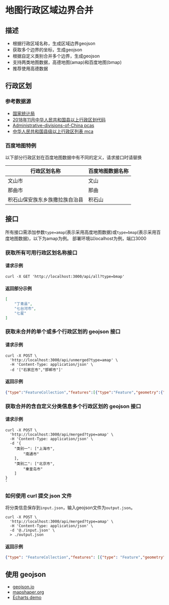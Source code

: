 # 地图行政区域边界合并

## 描述

-   根据行政区域名称，生成区域边界geojson
-   获取多个边界的坐标，生成geojson
-   根据自定义类别合并多个边界，生成geojson
-   支持两类地图数据，高德地图(amap)和百度地图(bmap)
-   推荐使用高德数据

## 行政区划

### 参考数据源

-   [国家统计局](http://www.stats.gov.cn/tjsj/tjbz/tjyqhdmhcxhfdm/2017/index.html)
-   [2018年11月中华人民共和国县以上行政区划代码](http://www.mca.gov.cn/article/sj/xzqh/2018/)
-   [Administrative-divisions-of-China pcas](https://github.com/modood/Administrative-divisions-of-China)
-   [中华人民共和国县级以上行政区列表 mca](https://zh.wikipedia.org/wiki/%E4%B8%AD%E5%8D%8E%E4%BA%BA%E6%B0%91%E5%85%B1%E5%92%8C%E5%9B%BD%E5%8E%BF%E7%BA%A7%E4%BB%A5%E4%B8%8A%E8%A1%8C%E6%94%BF%E5%8C%BA%E5%88%97%E8%A1%A8)

### 百度地图特例

以下部分行政区划在百度地图数据中有不同的定义，请求接口时请替换

| 行政区划名称          | 百度地图数据名称 |
| --------------- | -------- |
| 文山市             | 文山       |
| 那曲市             | 那曲       |
| 积石山保安族东乡族撒拉族自治县 | 积石山      |

## 接口

所有接口需添加参数`type=amap`(表示采用高度地图数据)或`type=bmap`(表示采用百度地图数据)，以下为amap为例。
部署环境以localhost为例，端口3000

### 获取所有可用行政区划名称接口

#### 请求示例

```curl
curl -X GET 'http://localhost:3000/api/all?type=bmap'
```

#### 返回部分示例

```json
[
    "丁青县",
    "七台河市",
    "七星"
]
```

### 获取未合并的单个或多个行政区划的 geojson 接口

#### 请求示例

```curl
curl -X POST \
  'http://localhost:3000/api/unmerged?type=amap' \
  -H 'Content-Type: application/json' \
  -d '["石家庄市","邯郸市"]'
```

#### 返回示例

```json
{"type":"FeatureCollection","features":[{"type":"Feature","geometry":{"type":"MultiPolygon","coordinates":[[[[115.324713,38.248152],[115.323697,38.235615],[115.323388,38.230719],[115.324713,38.248152]]]]},"properties":{"name":"石家庄市"}},{"type":"Feature","geometry":{"type":"MultiPolygon","coordinates":[[[[113.794941,36.994985],[113.80502,37.002263],[113.813149,37.00628],[113.821337,37.008889],[113.794941,36.994985]]]]},"properties":{"name":"邯郸市"}}]}
```

### 获取合并的含自定义分类信息多个行政区划的 geojson 接口

#### 请求示例

```curl
curl -X POST \
  'http://localhost:3000/api/merged?type=amap' \
  -H 'Content-Type: application/json' \
  -d '{
	"类别一": ["上海市",
		"南通市"
	],
	"类别二": ["北京市",
		"秦皇岛市"
	]
}
'
```

### 如何使用 curl 提交 json 文件

将分类信息保存到`input.json`，输入geojson文件为`output.json`。

```curl
curl -X POST \
  'http://localhost:3000/api/merged?type=amap' \
  -H 'Content-Type: application/json' \
  -d '@./input.json' \
  > ./output.json
```

#### 返回示例

```json
{"type": "FeatureCollection","features": [{"type": "Feature","geometry": {"type": "MultiPolygon","coordinates": [[[[121.778859,31.310198],[121.764248,31.315309],[121.751166,31.337799],[121.727939,31.354803],[121.590378,31.427544],[121.572251,31.436067],[121.537418,31.466701],[121.510135,31.482575],[121.52113,31.493972],[121.567342,31.483506],[121.585567,31.454671],[121.673842,31.427748],[121.697193,31.423992],[121.742179,31.407206],[121.774137,31.386985],[121.792379,31.363304],[121.796479,31.335419],[121.794069,31.319547],[121.778859,31.310198]]]]},"properties": {"name": "类别一"}},{"type": "Feature","geometry": {"type": "MultiPolygon","coordinates": [[[[119.854252,39.988478],[119.872377,39.960596],[119.872492,39.955854],[119.862412,39.951536],[119.842704,39.95587],[119.835505,39.964442],[119.837607,39.97545],[119.830146,39.972994],[119.829405,39.965419],[119.827152,39.965684],[119.828121,39.97573],[119.835614,39.979318],[119.838988,39.984269],[119.829679,39.981834],[119.826819,39.978262],[119.816883,39.978203],[119.854252,39.988478]]]]},"properties": {"name": "类别二"}}]}
```

## 使用 geojson

-   [geojson.io](http://geojson.io/)
-   [mapshaper.org](https://mapshaper.org/)
-   [Echarts demo](https://ecomfe.github.io/echarts-examples/public/editor.html?c=map-HK)
